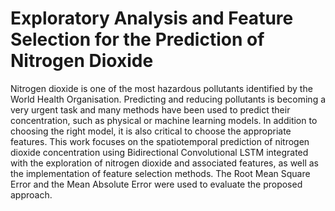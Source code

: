# Exploratory Analysis and Feature Selection for the Prediction of Nitrogen Dioxide

Nitrogen dioxide is one of the most hazardous pollutants identified by the World Health Organisation. Predicting and reducing pollutants is becoming a very urgent task and many methods have been used to predict their concentration, such as physical or machine learning models. In addition to choosing the right model, it is also critical to choose the appropriate features. This work focuses on the spatiotemporal prediction of nitrogen dioxide concentration using Bidirectional Convolutional LSTM integrated with the exploration of nitrogen dioxide and associated features, as well as the implementation of feature selection methods. The Root Mean Square Error and the Mean Absolute Error were used to evaluate the proposed approach.


